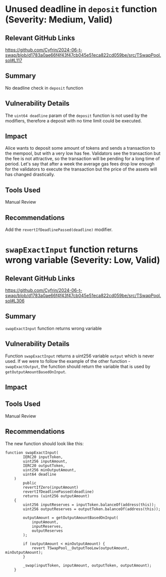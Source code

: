 # Unused deadline in `deposit` function (Severity: Medium, Valid)

## Relevant GitHub Links
https://github.com/Cyfrin/2024-06-t-swap/blob/d1783a0ae66f4f43f47cb045e51eca822cd059be/src/TSwapPool.sol#L117
## Summary
No deadline check in `deposit` function
## Vulnerability Details
The `uint64 deadline` param of the `deposit` function is not used by the modifiers, therefore a deposit with no time limit could be executed.
## Impact
Alice wants to deposit some amount of tokens and sends a transaction to the mempool, but with a very low has fee. Validators see the transaction but the fee is not attractive, so the transaction will be pending for a long time of period. Let's say that after a week the average gas fees drop low enough for the validators to execute the transaction but the price of the assets will has changed drastically.
## Tools Used
Manual Review
## Recommendations
Add the `revertIfDeadlinePassed(deadline)` modifier.

# `swapExactInput` function returns wrong variable (Severity: Low, Valid)

## Relevant GitHub Links
https://github.com/Cyfrin/2024-06-t-swap/blob/d1783a0ae66f4f43f47cb045e51eca822cd059be/src/TSwapPool.sol#L306
## Summary
`swapExactInput` function returns wrong variable
## Vulnerability Details
Function `swapExactInput` returns a uint256 variable `output` which is never used. If we were to follow the example of the other function - `swapExactOutput`, the function should return the variable that is used by `getOutputAmountBasedOnInput`.
## Impact

## Tools Used
Manual Review
## Recommendations
The new function should look like this:
```solidity
function swapExactInput(
        IERC20 inputToken,
        uint256 inputAmount,
        IERC20 outputToken,
        uint256 minOutputAmount,
        uint64 deadline
    )
        public
        revertIfZero(inputAmount)
        revertIfDeadlinePassed(deadline)
        returns (uint256 outputAmount)
    {
        uint256 inputReserves = inputToken.balanceOf(address(this));
        uint256 outputReserves = outputToken.balanceOf(address(this));

        outputAmount = getOutputAmountBasedOnInput(
            inputAmount,
            inputReserves,
            outputReserves
        );

        if (outputAmount < minOutputAmount) {
            revert TSwapPool__OutputTooLow(outputAmount, minOutputAmount);
        }

        _swap(inputToken, inputAmount, outputToken, outputAmount);
    }
```
